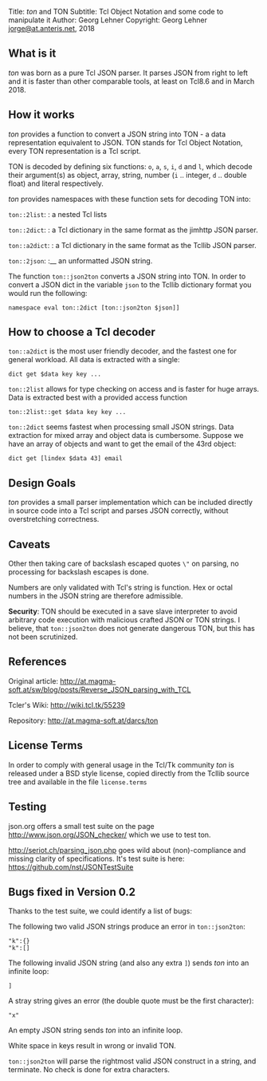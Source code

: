 Title:		*ton* and TON
Subtitle:   Tcl Object Notation and some code to manipulate it
Author:		Georg Lehner
Copyright:	Georg Lehner <jorge@at.anteris.net>, 2018


What is it
----------

*ton* was born as a pure Tcl JSON parser. It parses JSON from right to
left and it is faster than other comparable tools, at least on Tcl8.6
and in March 2018.


How it works
------------

*ton* provides a function to convert a JSON string into TON - a data
representation equivalent to JSON.  TON stands for Tcl Object
Notation, every TON representation is a Tcl script.

TON is decoded by defining six functions: `o`, `a`, `s`, `i`, `d` and
`l`, which decode their argument(s) as object, array, string, number
(`i` .. integer, `d` .. double float)  and literal respectively.

*ton* provides namespaces with these function sets for decoding TON into:

`ton::2list`:
:    a nested Tcl lists

`ton::2dict`:
:    a Tcl dictionary in the same format as the jimhttp JSON parser.

`ton::a2dict`:
:    a Tcl dictionary in the same format as the Tcllib JSON parser.

`ton::2json`:
:__  an unformatted JSON string.

The function `ton::json2ton` converts a JSON string into TON. In order
to convert a JSON dict in the variable `json` to the Tcllib dictionary
format you would run the following:

	namespace eval ton::2dict [ton::json2ton $json]]


How to choose a Tcl decoder
---------------------------

`ton::a2dict` is the most user friendly decoder, and the fastest one
for general workload.  All data is extracted with a single:

	dict get $data key key ...


`ton::2list` allows for type checking on access and is faster for huge
arrays.  Data is extracted best with a provided access function

	ton::2list::get $data key key ...


`ton::2dict` seems fastest when processing small JSON strings.  Data
extraction for mixed array and object data is cumbersome.  Suppose we
have an array of objects and want to get the email of the 43rd object:

	dict get [lindex $data 43] email


Design Goals
------------

*ton* provides a small parser implementation which can be included
directly in source code into a Tcl script and parses JSON correctly,
without overstretching correctness.


Caveats
-------

Other then taking care of backslash escaped quotes `\"` on parsing, no
processing for backslash escapes is done.

Numbers are only validated with Tcl's string is function. Hex or octal
numbers in the JSON string are therefore admissible.

**Security**: TON should be executed in a save slave interpreter to
avoid arbitrary code execution with malicious crafted JSON or TON
strings. I believe, that `ton::json2ton` does not generate dangerous
TON, but this has not been scrutinized.


References
----------

Original article:
http://at.magma-soft.at/sw/blog/posts/Reverse_JSON_parsing_with_TCL

Tcler's Wiki: http://wiki.tcl.tk/55239

Repository: http://at.magma-soft.at/darcs/ton


License Terms
-------------

In order to comply with general usage in the Tcl/Tk community *ton* is
released under a BSD style license, copied directly from the Tcllib
source tree and available in the file `license.terms`


Testing
-------

json.org offers a small test suite on the page
http://www.json.org/JSON_checker/ which we use to test ton.


http://seriot.ch/parsing_json.php goes wild about (non)-compliance and
missing clarity of specifications. It's test suite is here:
https://github.com/nst/JSONTestSuite


Bugs fixed in Version 0.2
-------------------------

Thanks to the test suite, we could identify a list of bugs:


The following two valid JSON strings produce an error in
`ton::json2ton`:

	"k":{}
	"k":[]

The following invalid JSON string (and also any extra `]`) sends *ton*
into an infinite loop:

	]

A stray string gives an error (the double quote must be the first
character):

	"x"

An empty JSON string sends *ton* into an infinite loop.

White space in keys result in wrong or invalid TON.

`ton::json2ton` will parse the rightmost valid JSON construct in a
string, and terminate. No check is done for extra characters.

